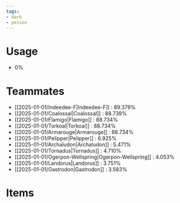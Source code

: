 ```yaml
---
tags:
- dark
- poison
---
```

# Usage
- 0%
# Teammates
- [[2025-01-01/Indeedee-F|Indeedee-F]] : 89.379%
- [[2025-01-01/Coalossal|Coalossal]] : 88.739%
- [[2025-01-01/Flamigo|Flamigo]] : 88.734%
- [[2025-01-01/Torkoal|Torkoal]] : 88.734%
- [[2025-01-01/Armarouge|Armarouge]] : 88.734%
- [[2025-01-01/Pelipper|Pelipper]] : 6.925%
- [[2025-01-01/Archaludon|Archaludon]] : 5.471%
- [[2025-01-01/Tornadus|Tornadus]] : 4.710%
- [[2025-01-01/Ogerpon-Wellspring|Ogerpon-Wellspring]] : 4.053%
- [[2025-01-01/Landorus|Landorus]] : 3.751%
- [[2025-01-01/Gastrodon|Gastrodon]] : 3.583%
# Items